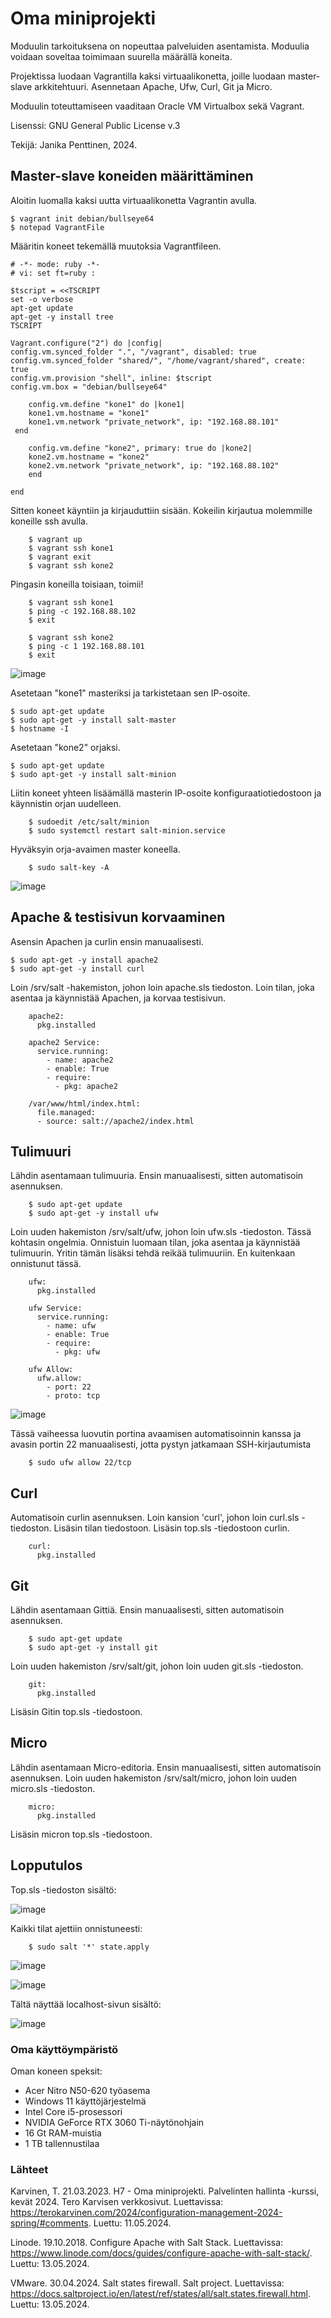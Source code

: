# Oma miniprojekti

Moduulin tarkoituksena on nopeuttaa palveluiden asentamista. Moduulia voidaan soveltaa toimimaan suurella määrällä koneita.

Projektissa luodaan Vagrantilla kaksi virtuaalikonetta, joille luodaan master-slave arkkitehtuuri. Asennetaan Apache, Ufw, Curl, Git ja Micro. 

Moduulin toteuttamiseen vaaditaan Oracle VM Virtualbox sekä Vagrant. 

Lisenssi: GNU General Public License v.3

Tekijä: Janika Penttinen, 2024.


## Master-slave koneiden määrittäminen

Aloitin luomalla kaksi uutta virtuaalikonetta Vagrantin avulla.

	$ vagrant init debian/bullseye64
 	$ notepad VagrantFile
  
Määritin koneet tekemällä muutoksia Vagrantfileen.


    # -*- mode: ruby -*-
    # vi: set ft=ruby :

    $tscript = <<TSCRIPT
    set -o verbose
    apt-get update
    apt-get -y install tree
    TSCRIPT

    Vagrant.configure("2") do |config|
	config.vm.synced_folder ".", "/vagrant", disabled: true
	config.vm.synced_folder "shared/", "/home/vagrant/shared", create: true
	config.vm.provision "shell", inline: $tscript
	config.vm.box = "debian/bullseye64"

	    config.vm.define "kone1" do |kone1|
		kone1.vm.hostname = "kone1"
		kone1.vm.network "private_network", ip: "192.168.88.101"
	 end

	    config.vm.define "kone2", primary: true do |kone2|
		kone2.vm.hostname = "kone2"
		kone2.vm.network "private_network", ip: "192.168.88.102"
    	end
	
    end
Sitten koneet käyntiin ja kirjauduttiin sisään. Kokeilin kirjautua molemmille koneille ssh avulla.

        $ vagrant up
        $ vagrant ssh kone1
        $ vagrant exit
        $ vagrant ssh kone2
        
Pingasin koneilla toisiaan, toimii!

        $ vagrant ssh kone1
        $ ping -c 192.168.88.102
        $ exit

        $ vagrant ssh kone2
        $ ping -c 1 192.168.88.101
        $ exit

![image](https://github.com/bhd471/Palvelinten-hallinta/assets/148760837/06365af0-5754-4c5c-a3ff-08a8467460a1)

Asetetaan "kone1" masteriksi ja tarkistetaan sen IP-osoite.

    $ sudo apt-get update
    $ sudo apt-get -y install salt-master
    $ hostname -I

Asetetaan "kone2" orjaksi.

    $ sudo apt-get update
    $ sudo apt-get -y install salt-minion

Liitin koneet yhteen lisäämällä masterin IP-osoite konfiguraatiotiedostoon ja käynnistin orjan uudelleen.

        $ sudoedit /etc/salt/minion
        $ sudo systemctl restart salt-minion.service
    

Hyväksyin orja-avaimen master koneella.

        $ sudo salt-key -A

![image](https://github.com/bhd471/Palvelinten-hallinta/assets/148760837/89657170-6045-45f8-826f-7f8621574d4d)

## Apache & testisivun korvaaminen

Asensin Apachen ja curlin ensin manuaalisesti.

    $ sudo apt-get -y install apache2
    $ sudo apt-get -y install curl

Loin /srv/salt -hakemiston, johon loin apache.sls tiedoston. Loin tilan, joka asentaa ja käynnistää Apachen, ja korvaa testisivun.

        apache2:
          pkg.installed

        apache2 Service:
          service.running:
            - name: apache2
            - enable: True
            - require:
              - pkg: apache2
    
        /var/www/html/index.html:
          file.managed:
          - source: salt://apache2/index.html
    

## Tulimuuri

Lähdin asentamaan tulimuuria. Ensin manuaalisesti, sitten automatisoin asennuksen.

        $ sudo apt-get update
        $ sudo apt-get -y install ufw

Loin uuden hakemiston /srv/salt/ufw, johon loin ufw.sls -tiedoston. 
Tässä kohtasin ongelmia. Onnistuin luomaan tilan, joka asentaa ja käynnistää tulimuurin. Yritin tämän lisäksi tehdä reikää tulimuuriin. En kuitenkaan onnistunut tässä.

        ufw:
          pkg.installed

        ufw Service:
          service.running:
            - name: ufw
            - enable: True
            - require:
              - pkg: ufw

        ufw Allow:
          ufw.allow:
            - port: 22
            - proto: tcp

![image](https://github.com/bhd471/Palvelinten-hallinta/assets/148760837/a601a386-f7f5-4c00-9081-e78310013f62)

Tässä vaiheessa luovutin portina avaamisen automatisoinnin kanssa ja avasin portin 22 manuaalisesti, jotta pystyn jatkamaan SSH-kirjautumista

        $ sudo ufw allow 22/tcp

## Curl

Automatisoin curlin asennuksen.
Loin kansion 'curl', johon loin curl.sls -tiedoston. Lisäsin tilan tiedostoon. Lisäsin top.sls -tiedostoon curlin.

        curl:
          pkg.installed



## Git

Lähdin asentamaan Gittiä. Ensin manuaalisesti, sitten automatisoin asennuksen. 

        $ sudo apt-get update
        $ sudo apt-get -y install git
        

Loin uuden hakemiston /srv/salt/git, johon loin uuden git.sls -tiedoston. 

        git:
          pkg.installed

Lisäsin Gitin top.sls -tiedostoon. 


## Micro

Lähdin asentamaan Micro-editoria. Ensin manuaalisesti, sitten automatisoin asennuksen. Loin uuden hakemiston /srv/salt/micro, johon loin uuden micro.sls -tiedoston. 

        micro:
          pkg.installed
Lisäsin micron top.sls -tiedostoon. 
        
## Lopputulos

Top.sls -tiedoston sisältö:

![image](https://github.com/bhd471/Palvelinten-hallinta/assets/148760837/03d0890e-c797-4de4-b2ed-d8c5e8f81275)

Kaikki tilat ajettiin onnistuneesti:

        $ sudo salt '*' state.apply

![image](https://github.com/bhd471/Oma-moduuli/assets/148760837/2bb7da7d-73c8-4e94-b067-7834a802d77a)


![image](https://github.com/bhd471/Oma-moduuli/assets/148760837/34952f30-51ec-4fd4-990a-cb516b16e9b3)


Tältä näyttää localhost-sivun sisältö:

![image](https://github.com/bhd471/Palvelinten-hallinta/assets/148760837/55fd73cf-f82e-44c2-91bb-ce30ce62131e)

### Oma käyttöympäristö

Oman koneen speksit:

- Acer Nitro N50-620 työasema
- Windows 11 käyttöjärjestelmä
- Intel Core i5-prosessori
- NVIDIA GeForce RTX 3060 Ti-näytönohjain
- 16 Gt RAM-muistia
- 1 TB tallennustilaa
  
### Lähteet

Karvinen, T. 21.03.2023. H7 - Oma miniprojekti. Palvelinten hallinta -kurssi, kevät 2024. Tero Karvisen verkkosivut. Luettavissa: https://terokarvinen.com/2024/configuration-management-2024-spring/#comments. Luettu: 11.05.2024.

Linode. 19.10.2018. Configure Apache with Salt Stack. Luettavissa: https://www.linode.com/docs/guides/configure-apache-with-salt-stack/. Luettu: 13.05.2024.

VMware. 30.04.2024. Salt states firewall. Salt project. Luettavissa: https://docs.saltproject.io/en/latest/ref/states/all/salt.states.firewall.html. Luettu: 13.05.2024.
